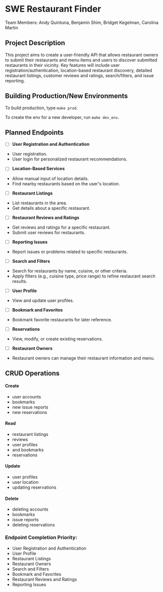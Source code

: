 # SWE Restaurant Finder
Team Members: Andy Quintuna, Benjamin Shim, Bridget Kegelman, Carolina Martin

## Project Description
This project aims to create a user-friendly API that allows restaurant owners to submit their restaurants and menu items and users to discover submitted restaurants in their vicinity. Key features will include user registration/authentication, location-based restaurant discovery, detailed restaurant listings, customer reviews and ratings, search/filters, and issue reporting. 

## Building Production/New Environments

To build production, type `make prod`.

To create the env for a new developer, run `make dev_env`.

## Planned Endpoints

 - [ ] **User Registration and Authentication**
 - User registration.
 - User login for personalized restaurant recommendations.

 - [ ] **Location-Based Services**
 - Allow manual input of location details.
 - Find nearby restaurants based on the user's location.

 - [ ] **Restaurant Listings**
 - List restaurants in the area.
 - Get details about a specific restaurant.

 - [ ] **Restaurant Reviews and Ratings**
 - Get reviews and ratings for a specific restaurant.
 - Submit user reviews for restaurants.

 - [ ] **Reporting Issues**
 - Report issues or problems related to specific restaurants.

 - [ ] **Search and Filters**
 - Search for restaurants by name, cuisine, or other criteria.
 - Apply filters (e.g., cuisine type, price range) to refine restaurant search results.

 - [ ] **User Profile**
 - View and update user profiles.

 - [ ] **Bookmark and Favorites**
 - Bookmark favorite restaurants for later reference.

 - [ ] **Reservations**
 - View, modify, or create existing reservations.

 - [ ] **Restaurant Owners**
 - Restaurant owners can manage their restaurant information and menu.

## CRUD Operations
#### Create
- user accounts
- bookmarks
- new issue reports
- new reservations

#### Read
- restaurant listings
- reviews
- user profiles
- and bookmarks
- reservations

#### Update
- user profiles
- user location
- updating reservations

#### Delete
- deleting accounts
- bookmarks
- issue reports
- deleting reservations

### Endpoint Completion Priority:
- User Registration and Authentication
- User Profile
- Restaurant Listings
- Restaurant Owners
- Search and Filters
- Bookmark and Favorites
- Restaurant Reviews and Ratings
- Reporting Issues
